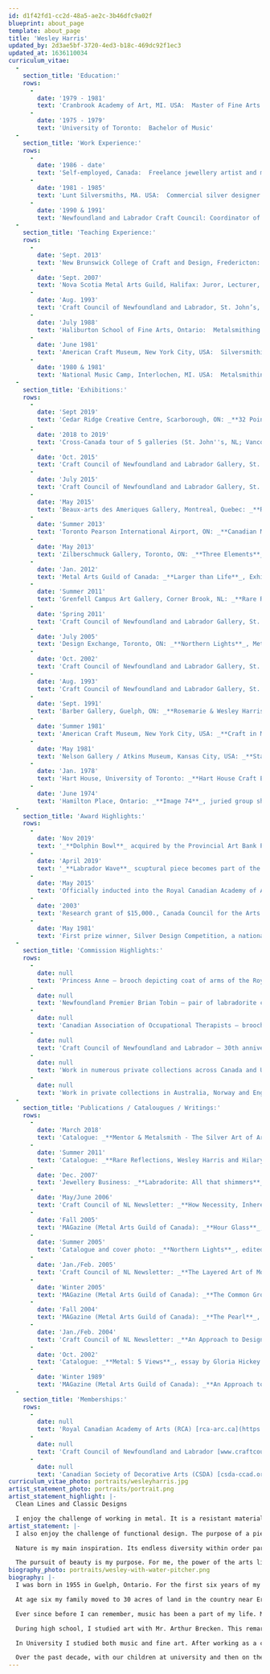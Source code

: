 ```yaml
---
id: d1f42fd1-cc2d-48a5-ae2c-3b46dfc9a02f
blueprint: about_page
template: about_page
title: 'Wesley Harris'
updated_by: 2d3ae5bf-3720-4ed3-b18c-469dc92f1ec3
updated_at: 1636110034
curriculum_vitae:
  -
    section_title: 'Education:'
    rows:
      -
        date: '1979 - 1981'
        text: 'Cranbrook Academy of Art, MI. USA:  Master of Fine Arts in Metalsmithing'
      -
        date: '1975 - 1979'
        text: 'University of Toronto:  Bachelor of Music'
  -
    section_title: 'Work Experience:'
    rows:
      -
        date: '1986 - date'
        text: 'Self-employed, Canada:  Freelance jewellery artist and metalsmith'
      -
        date: '1981 - 1985'
        text: 'Lunt Silversmiths, MA. USA:  Commercial silver designer'
      -
        date: '1990 & 1991'
        text: 'Newfoundland and Labrador Craft Council: Coordinator of the 1st and 2nd annual Christmas Craft Fairs in Corner Brook, NL.'
  -
    section_title: 'Teaching Experience:'
    rows:
      -
        date: 'Sept. 2013'
        text: 'New Brunswick College of Craft and Design, Fredericton: Lecturer'
      -
        date: 'Sept. 2007'
        text: 'Nova Scotia Metal Arts Guild, Halifax: Juror, Lecturer, Workshop Leader'
      -
        date: 'Aug. 1993'
        text: 'Craft Council of Newfoundland and Labrador, St. John’s, NL., _Mainstream Design: Paddling Against the Current_: Conference Speaker'
      -
        date: 'July 1988'
        text: 'Haliburton School of Fine Arts, Ontario:  Metalsmithing instructor'
      -
        date: 'June 1981'
        text: 'American Craft Museum, New York City, USA:  Silversmithing and jewellery techniques demonstrator'
      -
        date: '1980 & 1981'
        text: 'National Music Camp, Interlochen, MI. USA:  Metalsmithing instructor'
  -
    section_title: 'Exhibitions:'
    rows:
      -
        date: 'Sept 2019'
        text: 'Cedar Ridge Creative Centre, Scarborough, ON: _**32 Points - 32 Voices, A Compass of Peace**_, international group show in celebration of Peace, curated by Wendy Cooper-Parkinson'
      -
        date: '2018 to 2019'
        text: 'Cross-Canada tour of 5 galleries (St. John''s, NL; Vancouver, BC; Elora, ON; Halifax, NS; Corner Brook, NL): _**Mentor & Metalsmith - The Silver Art of Arthur Brecken & Wesley Harris**_, solo show in tribute to teacher, Mr. Brecken, curated by Wesley Harris; 172-page fully-illustrated self-published catalogue'
      -
        date: 'Oct. 2015'
        text: 'Craft Council of Newfoundland and Labrador Gallery, St. John''s, NL: _**Stellar**_, group show featuring work of 8 established Newfoundland artists, curated by Gloria Hickey'
      -
        date: 'July 2015'
        text: 'Craft Council of Newfoundland and Labrador Gallery, St. John''s, NL: _**All Member''s Exhibit**_, awarded excellence in craft for Innovation and Design'
      -
        date: 'May 2015'
        text: 'Beaux-arts des Ameriques Gallery, Montreal, Quebec: _**RCA New Inductees Exhibition 2015**_'
      -
        date: 'Summer 2013'
        text: 'Toronto Pearson International Airport, ON: _**Canadian Mosaic of Metal**_, invitational show, curated by Aggie Beynon'
      -
        date: 'May 2013'
        text: 'Zilberschmuck Gallery, Toronto, ON: _**Three Elements**_, invitational show; 58-page catalogue'
      -
        date: 'Jan. 2012'
        text: 'Metal Arts Guild of Canada: _**Larger than Life**_, Exhibition in Print, one of 21 entrants accepted for publication'
      -
        date: 'Summer 2011'
        text: 'Grenfell Campus Art Gallery, Corner Brook, NL: _**Rare Reflections, Wesley Harris and Hilary Rice**_, two-person show, metals and textiles; 24-page catalogue'
      -
        date: 'Spring 2011'
        text: 'Craft Council of Newfoundland and Labrador Gallery, St. John’s, NL: _**Rare Reflections – the Art of Wesley Harris**_, solo show'
      -
        date: 'July 2005'
        text: 'Design Exchange, Toronto, ON: _**Northern Lights**_, Metal Arts Guild of Canada member show; featured on catalogue cover'
      -
        date: 'Oct. 2002'
        text: 'Craft Council of Newfoundland and Labrador Gallery, St. John’s, NL: _**Metal: 5 Views**_, five-person show, curated by Gloria Hickey; 28-page catalogue'
      -
        date: 'Aug. 1993'
        text: 'Craft Council of Newfoundland and Labrador Gallery, St. John’s, NL: _**Paddling Against the Current**_, juried group show'
      -
        date: 'Sept. 1991'
        text: 'Barber Gallery, Guelph, ON: _**Rosemarie & Wesley Harris**_, two-person show, watercolours and metals and nature photography'
      -
        date: 'Summer 1981'
        text: 'American Craft Museum, New York City, USA: _**Craft in Motion**_'
      -
        date: 'May 1981'
        text: 'Nelson Gallery / Atkins Museum, Kansas City, USA: _**Statements in Sterling/81**_, sponsored by the Sterling Silversmiths Guild of America'
      -
        date: 'Jan. 1978'
        text: 'Hart House, University of Toronto: _**Hart House Craft Exhibition**_, First prize, advanced category'
      -
        date: 'June 1974'
        text: 'Hamilton Place, Ontario: _**Image 74**_, juried group show'
  -
    section_title: 'Award Highlights:'
    rows:
      -
        date: 'Nov 2019'
        text: '_**Dolphin Bowl**_ acquired by the Provincial Art Bank Program, Newfoundland and Labrador'
      -
        date: 'April 2019'
        text: '_**Labrador Wave**_ scuptural piece becomes part of the permanent collection at The Rooms Corporation of Newfoundland and Labrador (provincial art gallery)'
      -
        date: 'May 2015'
        text: 'Officially inducted into the Royal Canadian Academy of Arts (RCA)'
      -
        date: '2003'
        text: 'Research grant of $15,000., Canada Council for the Arts'
      -
        date: 'May 1981'
        text: 'First prize winner, Silver Design Competition, a national student competition sponsored by the Sterling Silversmiths Guild of America'
  -
    section_title: 'Commission Highlights:'
    rows:
      -
        date: null
        text: 'Princess Anne — brooch depicting coat of arms of the Royal Newfoundland Regiment'
      -
        date: null
        text: 'Newfoundland Premier Brian Tobin — pair of labradorite cufflinks'
      -
        date: null
        text: 'Canadian Association of Occupational Therapists — brooches with monogram'
      -
        date: null
        text: 'Craft Council of Newfoundland and Labrador — 30th anniversary pin/pendant'
      -
        date: null
        text: 'Work in numerous private collections across Canada and United States'
      -
        date: null
        text: 'Work in private collections in Australia, Norway and England'
  -
    section_title: 'Publications / Catalougues / Writings:'
    rows:
      -
        date: 'March 2018'
        text: 'Catalogue: _**Mentor & Metalsmith - The Silver Art of Arthur Brecken & Wesley Harris**_, foreword by Don Stuart, introduction by Wendy Cooper-Parkinson, essay by Wesley Harris'
      -
        date: 'Summer 2011'
        text: 'Catalogue: _**Rare Reflections, Wesley Harris and Hilary Rice**_, essay by Charlotte Jones'
      -
        date: 'Dec. 2007'
        text: 'Jewellery Business: _**Labradorite: All that shimmers**_, by Niki Kavakonis pp. 40 – 43'
      -
        date: 'May/June 2006'
        text: 'Craft Council of NL Newsletter: _**How Necessity, Inherent Logic, Technique and Tool Influence Design**_, by Wesley Harris, pp 4 – 5'
      -
        date: 'Fall 2005'
        text: 'MAGazine (Metal Arts Guild of Canada): _**Hour Glass**_, by Wesley Harris, p. 4'
      -
        date: 'Summer 2005'
        text: 'Catalogue and cover photo: _**Northern Lights**_, edited by Niki Kavakonis'
      -
        date: 'Jan./Feb. 2005'
        text: 'Craft Council of NL Newsletter: _**The Layered Art of Mokume Gane**_, by Wesley Harris, pp. 4 – 5, cover photo'
      -
        date: 'Winter 2005'
        text: 'MAGazine (Metal Arts Guild of Canada): _**The Common Ground**_, by Wesley Harris, p. 11'
      -
        date: 'Fall 2004'
        text: 'MAGazine (Metal Arts Guild of Canada): _**The Pearl**_, by Wesley Harris, p. 10, cover photo'
      -
        date: 'Jan./Feb. 2004'
        text: 'Craft Council of NL Newsletter: _**An Approach to Design**_, by Wesley Harris, pp. 4 – 5, cover photo'
      -
        date: 'Oct. 2002'
        text: 'Catalogue: _**Metal: 5 Views**_, essay by Gloria Hickey'
      -
        date: 'Winter 1989'
        text: 'MAGazine (Metal Arts Guild of Canada): _**An Approach to Design**_, by Wesley Harris, p. 4'
  -
    section_title: 'Memberships:'
    rows:
      -
        date: null
        text: 'Royal Canadian Academy of Arts (RCA) [rca-arc.ca](https://rca-arc.ca)'
      -
        date: null
        text: 'Craft Council of Newfoundland and Labrador [www.craftcouncil.nl.ca](https://www.craftcouncil.nl.ca)'
      -
        date: null
        text: 'Canadian Society of Decorative Arts (CSDA) [csda-ccad.org](https://csda-ccad.org)'
curriculum_vitae_photo: portraits/wesleyharris.jpg
artist_statement_photo: portraits/portrait.png
artist_statement_highlight: |-
  Clean Lines and Classic Designs

  I enjoy the challenge of working in metal. It is a resistant material, yet, wonderfully malleable. When smithing pieces, it excites me to gradually “flow” metal as a plastic solid. Metal is also a precise material. Jewellery making satisfies me immensely due to the accuracy that can be achieved in soldered construction and stone setting. I often cut and polish my own stones to match the precision of the silver and gold work.
artist_statement: |-
  I also enjoy the challenge of functional design. The purpose of a piece, its human overtones, its operational requirements are all starting points for a host of creative solutions. I strive for a fusion of form and function. As in nature, beauty of form is often synonymous with ability to function. I try to create designs that read clearly by reducing and simplifying and using smooth flowing lines that the eye can follow with ease.

  Nature is my main inspiration. Its endless diversity within order parallels my own choice to create one-of-a-kind yet familiar objects. The play of light in nature pleases me, as do the reflective and optical qualities of metals and stones. I am drawn to universal forms — circles, spheres, spirals — and I strive to rework their centered, wholesome feeling. Nature offers countless examples of forms that function perfectly and forms that reflect the inherent logic of their growth pattern or internal structure. I try to translate this logic into designs that simply feel right. The process of redefining nature in my art is a challenge. It is also gratifying because the results can be very beautiful.

  The pursuit of beauty is my purpose. For me, the power of the arts lies in their ability to affect our feelings directly through our senses, unencumbered by words or any need for explanation.  This power not only can serve to reflect society but can also shape it.  I strongly believe that by creating art that is uplifting and enriching — that simply feels good because it is beautiful — we help to shape the world in a positive way.
biography_photo: portraits/wesley-with-water-pitcher.png
biography: |-
  I was born in 1955 in Guelph, Ontario. For the first six years of my life I lived next door to my grandmother in the small town of Rockwood. During those formative years my grandmother shared with me her love of nature. I clearly remember her stopping to listen to the birds and how she would imitate their song and whistle in response to “Robin red-breast” or “Jenny wren.” At that early age I realized that we can be on the same wave-length as other living things. It made an impression on me that has lasted a life-time. As an adult, one of my favorite hobbies is nature and wildlife photography.

  At age six my family moved to 30 acres of land in the country near Erin, Ontario. All of a sudden my back yard became a natural paradise. I spent countless hours bird-watching, fossil collecting, and rafting the creek by the edge of the woods. With this move, my parents began what was to become a 45 year project restoring the century-old farm house. I remember watching Dad patiently chisel and shim the beams, slowly, methodically achieving a goal. Somehow the process itself was as much a source of satisfaction as the finished result. Probably without realizing it, my father (like my grandmother) was teaching me important lessons by example.

  Ever since before I can remember, music has been a part of my life. My mother played the piano beautifully. I used to fall asleep each night as she practiced Bach, Beethoven and Chopin. My own choice of instrument is the violin and to this day I still enjoy playing it. I love lyricism in music when there is a long spinning out of melody. This attraction absolutely parallels my instinct as a metalsmith to create smooth flowing lines and contours.

  During high school, I studied art with Mr. Arthur Brecken. This remarkable man included a wide range of subjects in his classes from drawing and painting to fashion design and architectural design, to soapstone sculpture, copper enamels and silver jewellery. I loved it! I was particularly drawn to the jewellery making. Arthur let me use his home studio on weekends and during the summers. His method of teaching was remarkably like that of my parents and grandmother. I learned by example, by trial and error, and from many hours of casual conversation where we often discussed our thoughts on design and about sources of inspiration.

  In University I studied both music and fine art. After working as a commercial silver designer in the United States during the early 1980’s, I met my wife, Margaret, and moved to Newfoundland, Canada. We have two daughters, Laurel and Francine. After our youngest was born, I became the stay-at-home parent. Over the following 20 years, my jewellery and metalsmithing necessarily became part-time work and during this time I averaged 20 hours per week at my art. Half of that time went toward completing specific orders, and half toward building up speculative stock for sale at craft fairs.

  Over the past decade, with our children at university and then on their own, I again worked full-time. In May 2015, I was officially inducted into to the Royal Canadian Academy of Arts (RCA). I feel deeply honoured to be recognized by my peers in this way, and I would like to acknowledge my colleague and friend, Don Stuart, who nominated me for the RCA. During the four years since 2015, I have focused on a solo exhibition called Mentor & Metalsmith in tribute to my high school art teacher, Mr. Arthur Brecken. In the display were 23 of Arthur's finest pieces and 50 of mine from across my career that illustrated how my style evolved out of his. I toured with the show to five galleries across Canada from St. John's, Newfoundland, to Vancouver, British Columbia, and met the public at each venue. A fully-illustrated 172 page Mentor & Metalsmith catalogue remains available for $49 CAD (including shipping).
---
```

